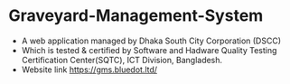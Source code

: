 # Graveyard-Management-System
- A web application managed by Dhaka South City Corporation (DSCC)
- Which is tested & certified by Software and Hadware Quality Testing Certification Center(SQTC), ICT Division, Bangladesh.
- Website link https://gms.bluedot.ltd/
